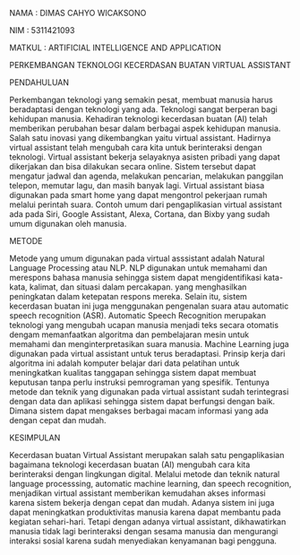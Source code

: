 NAMA : DIMAS CAHYO WICAKSONO

NIM : 5311421093

MATKUL : ARTIFICIAL INTELLIGENCE AND APPLICATION


PERKEMBANGAN TEKNOLOGI KECERDASAN BUATAN VIRTUAL ASSISTANT

PENDAHULUAN

Perkembangan teknologi yang semakin pesat, membuat manusia harus beradaptasi dengan teknologi yang ada. Teknologi sangat berperan bagi kehidupan manusia. Kehadiran teknologi kecerdasan buatan (AI) telah memberikan perubahan besar dalam berbagai aspek kehidupan manusia. Salah satu inovasi yang dikembangkan yaitu virtual assistant. Hadirnya virtual assistant telah mengubah cara kita untuk berinteraksi dengan teknologi. Virtual assistant bekerja selayaknya asisten pribadi yang dapat dikerjakan dan bisa dilakukan secara online. Sistem tersebut dapat mengatur jadwal dan agenda, melakukan pencarian, melakukan panggilan telepon, memutar lagu, dan masih banyak lagi. Virtual assistant biasa digunakan pada smart home yang dapat mengontrol pekerjaan rumah melalui perintah suara. Contoh umum dari pengaplikasian virtual assistant ada pada Siri, Google Assistant, Alexa, Cortana, dan Bixby yang sudah umum digunakan oleh manusia.

METODE

Metode yang umum digunakan pada virtual asssistant adalah Natural Language Processing atau NLP. NLP digunakan untuk memahami dan merespons bahasa manusia sehingga sistem dapat mengidentifikasi kata-kata, kalimat, dan situasi dalam percakapan. yang menghasilkan peningkatan dalam ketepatan respons mereka. Selain itu, sistem kecerdasan buatan ini juga menggunakan pengenalan suara atau automatic speech recognition (ASR). Automatic Speech Recognition merupakan teknologi yang mengubah ucapan manusia menjadi teks secara otomatis dengam memanfaatkan algoritma dan pembelajaran mesin untuk memahami dan menginterpretasikan suara manusia. Machine Learning juga digunakan pada virtual assistant untuk terus beradaptasi. Prinsip kerja dari algoritma ini adalah komputer belajar dari data pelatihan untuk meningkatkan kualitas tanggapan sehingga sistem dapat membuat keputusan tanpa perlu instruksi pemrograman yang spesifik. Tentunya metode dan teknik yang digunakan pada virtual assistant sudah terintegrasi dengan data dan aplikasi sehingga sistem dapat berfungsi dengan baik. Dimana sistem dapat mengakses berbagai macam informasi yang ada dengan cepat dan mudah.

KESIMPULAN

Kecerdasan buatan Virtual Assistant merupakan salah satu pengaplikasian bagaimana teknologi kecerdasan buatan (AI) mengubah cara kita berinteraksi dengan lingkungan digital. Melalui metode dan teknik natural language processsing, automatic machine learning, dan speech recognition, menjadikan virtual assistant memberikan kemudahan akses informasi karena sistem bekerja dengan cepat dan mudah. Adanya sistem ini juga dapat meningkatkan produktivitas manusia karena dapat membantu pada kegiatan sehari-hari. Tetapi dengan adanya virtual assistant, dikhawatirkan manusia tidak lagi berinteraksi dengan sesama manusia dan mengurangi interaksi sosial karena sudah menyediakan kenyamanan bagi pengguna.
